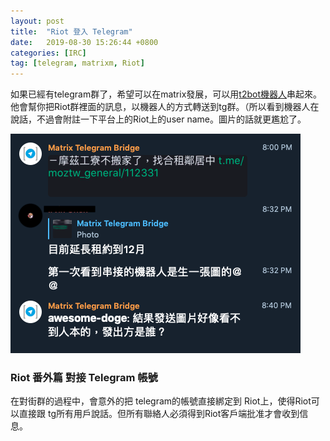 ```yaml
---
layout: post
title:  "Riot 登入 Telegram"
date:   2019-08-30 15:26:44 +0800
categories: [IRC]
tag: [telegram, matrixm, Riot]
---
```


如果已經有telegram群了，希望可以在matrix發展，可以用[t2bot機器人](https://t2bot.io/telegram/)串起來。他會幫你把Riot群裡面的訊息，以機器人的方式轉送到tg群。（所以看到機器人在說話，不過會附註一下平台上的Riot上的user name。圖片的話就更尷尬了。

![](/image/irc3.png)

### Riot 番外篇 對接 Telegram 帳號

在對街群的過程中，會意外的把 telegram的帳號直接綁定到 Riot上，使得Riot可以直接跟 tg所有用戶說話。但所有聯絡人必須得到Riot客戶端批准才會收到信息。


